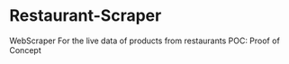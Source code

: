# Restaurant-Scraper
WebScraper For the live data of products from restaurants
POC: Proof of Concept

